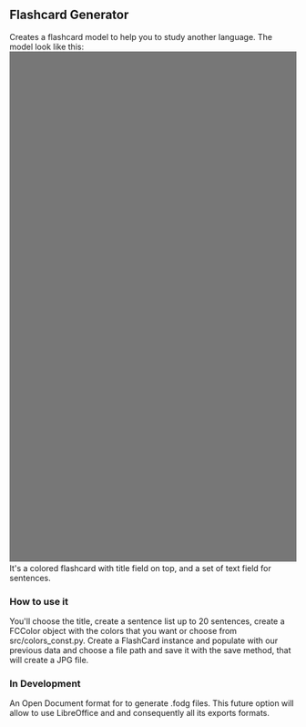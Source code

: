 ## Flashcard Generator
Creates a flashcard model to help you to study another language. The model look like this:
<br/>
![Flashcard Image](examples/fc_example.jpg)
It's a colored flashcard with title field on top, and a set of text field for sentences.

### How to use it
You'll choose the title, create a sentence list up to 20 sentences, create a FCColor object with the colors that you want or choose from src/colors_const.py. Create a FlashCard instance and populate with our previous data and choose a file path and save it with the save method, that will create a JPG file.

### In Development
An Open Document format for to generate .fodg files. This future option will allow to use LibreOffice and and consequently all its exports formats.